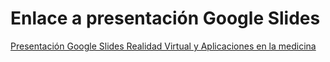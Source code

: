 <h1> Enlace a presentación Google Slides </h1>
<a href="https://docs.google.com/presentation/d/1rxeTCmawGwr3RsK6GzbUPzgip3ZRxhwc_b0vVC0c4-8/edit?usp=sharing"> Presentación Google Slides Realidad Virtual y Aplicaciones en la medicina </h>
